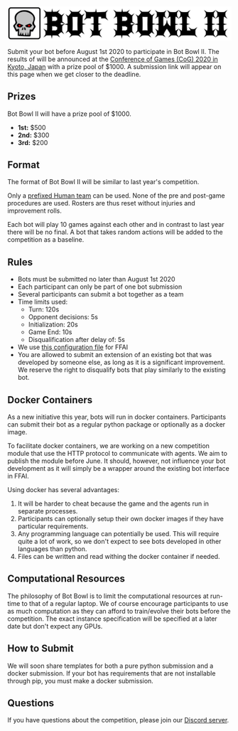 ![Bot Bowl II](img/botbowl-ii.png?raw=true "Bot Bowl II")

Submit your bot before August 1st 2020 to participate in Bot Bowl II.
The results of  will be announced at the [Conference of Games (CoG) 2020 in Kyoto, Japan](http://ieee-cog.org/2020/) with a prize pool of $1000.
A submission link will appear on this page when we get closer to the deadline.

## Prizes

Bot Bowl II will have a prize pool of $1000.

- **1st:** $500
- **2nd:** $300
- **3rd:** $200

## Format
The format of Bot Bowl II will be similar to last year's competition.

Only a [prefixed Human team](https://github.com/njustesen/ffai/blob/master/ffai/data/teams/11/human.json) can be used. 
None of the pre and post-game procedures are used. Rosters are thus reset without injuries and improvement rolls.

Each bot will play 10 games against each other and in contrast to last year there will be no final. A bot 
that takes random actions will be added to the competition as a baseline.

## Rules
- Bots must be submitted no later than August 1st 2020
- Each participant can only be part of one bot submission
- Several participants can submit a bot together as a team
- Time limits used:
    - Turn: 120s
    - Opponent decisions: 5s
    - Initialization: 20s
    - Game End: 10s
    - Disqualification after delay of: 5s
- We use [this configuration file](https://github.com/njustesen/ffai/blob/master/ffai/data/config/bot-bowl-ii.json) for FFAI
- You are allowed to submit an extension of an existing bot that was developed by someone else, as long as it is a significant improvement. We reserve the right to disqualify 
bots that play similarly to the existing bot.

## Docker Containers
As a new initiative this year, bots will run in docker containers. Participants can submit their bot as a regular python 
package or optionally as a docker image. 

To facilitate docker containers, we are working on a new competition module that use the HTTP protocol to communicate with agents.
We aim to publish the module before June. It should, however, not influence your bot development as it will simply be a wrapper around the existing 
bot interface in FFAI.

Using docker has several advantages: 

1. It will be harder to cheat because the game and the agents run in separate processes. 
2. Participants can optionally setup their own docker images if they have particular requirements.
3. Any programming language can potentially be used. This will require quite a lot of work, so we don't expect to see bots developed in other languages than python.
4. Files can be written and read withing the docker container if needed. 

## Computational Resources
The philosophy of Bot Bowl is to limit the computational resources at run-time to that of a regular laptop. We of course encourage participants 
to use as much computation as they can afford to train/evolve their bots before the competition. 
The exact instance specification will be specified at a later date but don't expect any GPUs. 

## How to Submit
We will soon share templates for both a pure python submission and a docker submission. If your bot has requirements that are not 
installable through pip, you must make a docker submission.

## Questions
If you have questions about the competition, please join our [Discord server](https://discord.gg/MTXMuae).